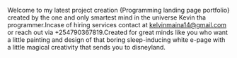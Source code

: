 Welcome to my latest project creation {Programming landing page portfolio} created by the one and only smartest mind in the universe Kevin tha programmer.Incase of hiring services contact at kelvinmaina14@gmail.com or reach out via +254790367819.Created for great minds like you who want a little painting and design of that boring sleep-inducing white e-page with a little magical creativity that sends you to disneyland.
